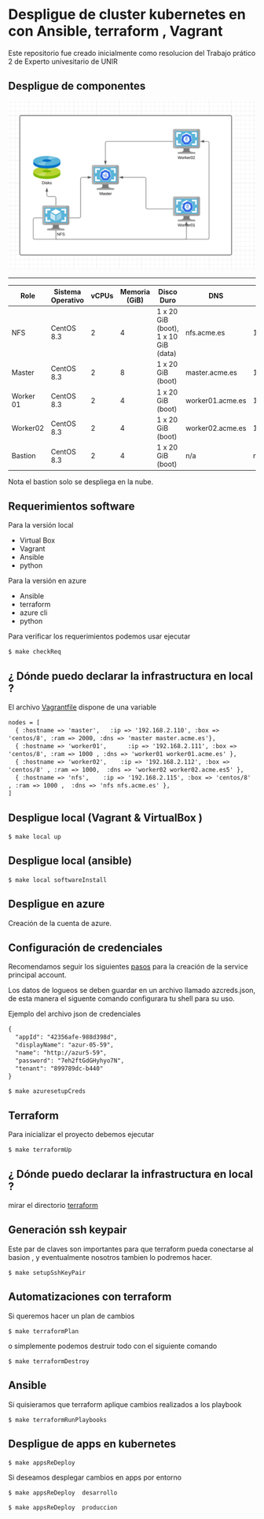 # Despligue de cluster kubernetes en con Ansible, terraform , Vagrant 

Este repositorio fue creado inicialmente como resolucion del Trabajo prático 2 de Experto univesitario de  UNIR 

## Despligue de componentes 

![infra](imgs/infra.png)
 
 -----------------------------------------------------------------
| Role | Sistema Operativo | vCPUs | Memoria (GiB) | Disco Duro |  DNS | IP |
|------|-------------------|-------|---------------|------------| ----------- | --------------|
| NFS  | CentOS 8.3          | 2     | 4             | 1 x 20 GiB (boot), 1 x 10 GiB (data) | nfs.acme.es  | 192.168.2.115/24
| Master | CentOS 8.3        | 2     | 8             | 1 x 20 GiB (boot) | master.acme.es  | 192.168.2.110/24
| Worker 01 | CentOS 8.3        | 2     | 4             | 1 x 20 GiB (boot) |  worker01.acme.es | 192.168.2.111/24 | 
| Worker02 | CentOS 8.3        | 2     | 4             | 1 x 20 GiB (boot) |  worker02.acme.es | 192.168.2.112/24 | 
| Bastion | CentOS 8.3        | 2     | 4             | 1 x 20 GiB (boot) |  n/a | n/a | 

Nota el bastion solo se despliega en la nube. 
## Requerimientos software
Para la versión local 

* Virtual Box
* Vagrant 
* Ansible 
* python

Para la versión en azure 
* Ansible 
* terraform 
* azure cli 
* python

Para verificar los requerimientos podemos usar ejecutar 

```
$ make checkReq
```
## ¿ Dónde puedo declarar la infrastructura en local ?

El archivo [Vagrantfile](Vagrantfile) dispone de una variable 
```
nodes = [
  { :hostname => 'master',   :ip => '192.168.2.110', :box => 'centos/8', :ram => 2000, :dns => 'master master.acme.es'},
  { :hostname => 'worker01',      :ip => '192.168.2.111', :box => 'centos/8', :ram => 1000 , :dns => 'worker01 worker01.acme.es' },
  { :hostname => 'worker02',    :ip => '192.168.2.112', :box => 'centos/8' , :ram => 1000,  :dns => 'worker02 worker02.acme.es5' },
  { :hostname => 'nfs',    :ip => '192.168.2.115', :box => 'centos/8' , :ram => 1000 ,  :dns => 'nfs nfs.acme.es' },
]
```

## Despligue local (Vagrant & VirtualBox )

```
$ make local up
```

## Despligue local (ansible)

```
$ make local softwareInstall
```


## Despligue en azure 

Creación de la cuenta de azure. 

## Configuración de credenciales 

Recomendamos seguir los siguientes [pasos](https://registry.terraform.io/providers/hashicorp/azurerm/latest/docs/guides/service_principal_client_secret) para la creación de la service principal account. 

Los datos de logueos se deben guardar en un archivo llamado azcreds.json, de esta manera el siguente comando configurara tu shell para su uso. 

Ejemplo  del archivo json de credenciales  

```
{
  "appId": "42356afe-988d398d",
  "displayName": "azur-05-59",
  "name": "http://azur5-59",
  "password": "7eh2ftGdGHyhyo7N",
  "tenant": "899789dc-b440"
}
```


```
$ make azuresetupCreds
```

## Terraform 

Para inicializar el proyecto debemos ejecutar 


```
$ make terraformUp
```
## ¿ Dónde puedo declarar la infrastructura en local ?

mirar el directorio [terraform](terraform)

## Generación ssh keypair 

Este par de claves son importantes para que terraform pueda conectarse al basion , y eventualmente nosotros tambien lo podremos hacer. 

```
$ make setupSshKeyPair
```


## Automatizaciones con terraform 
Si queremos hacer un plan de cambios 

```
$ make terraformPlan
```

o simplemente podemos destruir todo con el siguiente comando 


```
$ make terraformDestroy
```

## Ansible  

Si quisieramos que terraform aplique cambios realizados a los playbook 

```
$ make terraformRunPlaybooks 
```

## Despligue de apps en kubernetes 

```
$ make appsReDeploy 
```

Si deseamos desplegar cambios en apps por entorno 


```
$ make appsReDeploy  desarrollo
```

```
$ make appsReDeploy  produccion
```